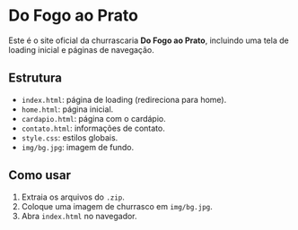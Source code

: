 # Do Fogo ao Prato

Este é o site oficial da churrascaria **Do Fogo ao Prato**, incluindo uma tela de loading inicial e páginas de navegação.

## Estrutura
- `index.html`: página de loading (redireciona para home).
- `home.html`: página inicial.
- `cardapio.html`: página com o cardápio.
- `contato.html`: informações de contato.
- `style.css`: estilos globais.
- `img/bg.jpg`: imagem de fundo.

## Como usar
1. Extraia os arquivos do `.zip`.
2. Coloque uma imagem de churrasco em `img/bg.jpg`.
3. Abra `index.html` no navegador.
